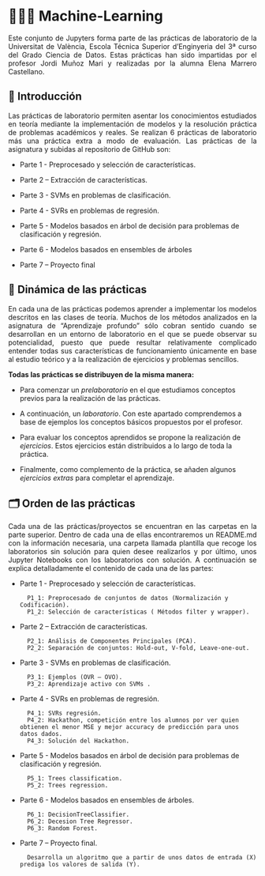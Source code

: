 # 👩🏽‍💻 Machine-Learning 

<p align="justify">Este conjunto de Jupyters forma parte de las prácticas de laboratorio de la Universitat de València, Escola Técnica Superior d’Enginyeria del 3ª curso del Grado Ciencia de Datos.  Estas prácticas han sido impartidas por el profesor Jordi Muñoz Mari y realizadas por la alumna Elena Marrero Castellano.</p>

## 📎 Introducción 

<p align="justify">Las prácticas de laboratorio permiten asentar los conocimientos estudiados en teoría mediante la implementación de modelos y la resolución práctica de problemas académicos y reales. Se realizan 6 prácticas de laboratorio más una práctica extra a modo de evaluación. Las prácticas de la asignatura y subidas al repositorio de GitHub son:</p>

- Parte 1 - Preprocesado y selección de características.

- Parte 2 – Extracción de características.

- Parte 3 - SVMs en problemas de clasificación.

- Parte 4 - SVRs en problemas de regresión.

- Parte 5 - Modelos basados en árbol de decisión para problemas de clasificación y regresión.

- Parte 6 - Modelos basados en ensembles de árboles

- Parte 7 – Proyecto final

## 🧮 Dinámica de las prácticas

<p align="justify">En cada una de las prácticas podemos aprender a implementar los modelos descritos en las clases de teoría. Muchos de los métodos analizados en la asignatura de “Aprendizaje profundo” sólo cobran sentido cuando se desarrollan en un entorno de laboratorio en el que se puede observar su potencialidad, puesto que puede resultar relativamente complicado entender todas sus características de funcionamiento únicamente en base al estudio teórico y a la realización de ejercicios y problemas sencillos.</p>

**Todas las prácticas se distribuyen de la misma manera:**

-	Para comenzar un _prelaboratorio_ en el que estudiamos conceptos previos para la realización de las prácticas.

-	A continuación, un _laboratorio_. Con este apartado comprendemos a base de ejemplos los conceptos básicos propuestos por el profesor. 

-	Para evaluar los conceptos aprendidos se propone la realización de _ejercicios_. Estos ejercicios están distribuidos a lo largo de toda la práctica. 

-	Finalmente, como complemento de la práctica, se añaden algunos _ejercicios extras_ para completar el aprendizaje. 


## 🗂 Orden de las prácticas 

<p align="justify">Cada una de las prácticas/proyectos se encuentran en las carpetas en la parte superior. Dentro de cada una de ellas encontraremos un README.md con la información necesaria, una carpeta llamada plantilla que recoge los laboratorios sin solución para quien desee realizarlos y por último, unos Jupyter Notebooks con los laboratorios con solución. A continuación se explica detalladamente el contenido de cada una de las partes:</p>

- Parte 1 - Preprocesado y selección de características.

        P1_1: Preprocesado de conjuntos de datos (Normalización y Codificación).
        P1_2: Selección de características ( Métodos filter y wrapper).

- Parte 2 – Extracción de características.

        P2_1: Análisis de Componentes Principales (PCA).
        P2_2: Separación de conjuntos: Hold-out, V-fold, Leave-one-out.

- Parte 3 - SVMs en problemas de clasificación.

        P3_1: Ejemplos (OVR – OVO).
        P3_2: Aprendizaje activo con SVMs .

- Parte 4 - SVRs en problemas de regresión.

        P4_1: SVRs regresión.
        P4_2: Hackathon, competición entre los alumnos por ver quien obtienen el menor MSE y mejor accuracy de predicción para unos datos dados.
        P4_3: Solución del Hackathon.

- Parte 5 - Modelos basados en árbol de decisión para problemas de clasificación y regresión.	

        P5_1: Trees classification.
        P5_2: Trees regression.

- Parte 6 - Modelos basados en ensembles de árboles.

        P6_1: DecisionTreeClassifier.
        P6_2: Decesion Tree Regressor.
        P6_3: Random Forest.

- Parte 7 – Proyecto final.

        Desarrolla un algoritmo que a partir de unos datos de entrada (X) prediga los valores de salida (Y).

